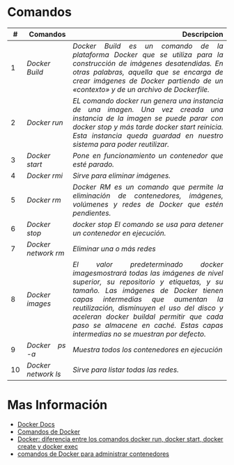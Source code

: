 # <b>Comandos</b>



| # | Comandos | <div aling = "center" > Descripcion </div>
|-- |--:|--:|
| 1 | <cite style="display:block; text-align: justify"> Docker Build | <cite style="display:block; text-align: justify">Docker Build es un comando de la plataforma Docker que se utiliza para la construcción de imágenes desatendidas. En otras palabras, aquella que se encarga de crear imágenes de Docker partiendo de un «contexto» y de un archivo de Dockerfile.</cite>|
| 2 | <cite style="display:block; text-align: justify"> Docker run | <cite style="display:block; text-align: justify">EL comando docker run genera una instancia de una imagen. Una vez creada una instancia de la imagen se puede parar con docker stop y más tarde docker start reinicia. Esta instancia queda guardad en nuestro sistema para poder reutilizar.</cite>|
| 3 | <cite style="display:block; text-align: justify"> Docker start | <cite style="display:block; text-align: justify">Pone en funcionamiento un contenedor que esté parado.</cite>|
| 4 | <cite style="display:block; text-align: justify"> Docker rmi | <cite style="display:block; text-align: justify">Sirve para eliminar imágenes.</cite>|
| 5 | <cite style="display:block; text-align: justify"> Docker rm | <cite style="display:block; text-align: justify">Docker RM es un comando que permite la eliminación de contenedores, imágenes, volúmenes y redes de Docker que estén pendientes.</cite>|
| 6 | <cite style="display:block; text-align: justify"> Docker stop | <cite style="display:block; text-align: justify">docker stop El comando se usa para detener un contenedor en ejecución.</cite>|
| 7 | <cite style="display:block; text-align: justify"> Docker network rm | <cite style="display:block; text-align: justify">Eliminar una o más redes</cite>|
| 8 | <cite style="display:block; text-align: justify"> Docker images | <cite style="display:block; text-align: justify">El valor predeterminado docker imagesmostrará todas las imágenes de nivel superior, su repositorio y etiquetas, y su tamaño. Las imágenes de Docker tienen capas intermedias que aumentan la reutilización, disminuyen el uso del disco y aceleran docker buildal permitir que cada paso se almacene en caché. Estas capas intermedias no se muestran por defecto.</cite>|
| 9 | <cite style="display:block; text-align: justify"> Docker ps -a | <cite style="display:block; text-align: justify">Muestra todos los contenedores en ejecución</cite>|
| 10 | <cite style="display:block; text-align: justify"> Docker network ls | <cite style="display:block; text-align: justify">Sirve para listar todas las redes.</cite>|

# Mas Información
* [Docker Docs][1_0]
* [Comandos de Docker][1_1]
* [Docker: diferencia entre los comandos docker run, docker start, docker create y docker exec][1_2]
* [comandos de Docker para administrar contenedores][1_3]

[1_0]:https://docs.docker.com/reference/
[1_1]:https://geekflare.com/es/docker-commands/
[1_2]:https://www.campusmvp.es/recursos/post/docker-diferencia-entre-los-comandos-docker-run-docker-start-docker-create-y-docker-exec.aspx
[1_3]:https://geekflare.com/es/docker-manage-containers/#geekflare-toc-rm-command
